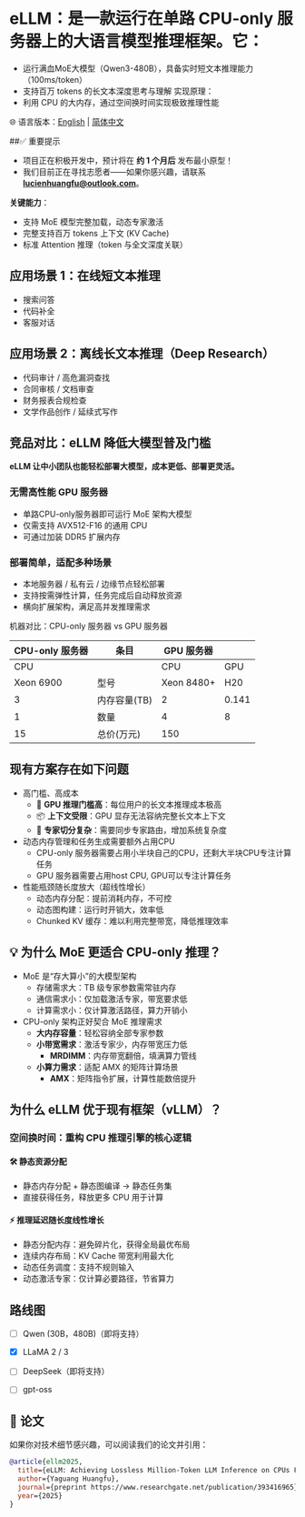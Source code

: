 # eLLM：是一款运行在单路 CPU-only 服务器上的大语言模型推理框架。它：
- 运行满血MoE大模型（Qwen3-480B），具备实时短文本推理能力（100ms/token）
- 支持百万 tokens 的长文本深度思考与理解
实现原理：
- 利用 CPU 的大内存，通过空间换时间实现极致推理性能

🌐 语言版本：[English](README.md) | [简体中文](README.zh-CN.md)

##✅ 重要提示
* 项目正在积极开发中，预计将在 **约 1 个月后** 发布最小原型！  
* 我们目前正在寻找志愿者——如果你感兴趣，请联系 **lucienhuangfu@outlook.com**。

**关键能力**：
* 支持 MoE 模型完整加载，动态专家激活
* 完整支持百万 tokens 上下文 (KV Cache)
* 标准 Attention 推理（token 与全文深度关联）

## 应用场景 1：在线短文本推理
* 搜索问答
* 代码补全
* 客服对话

## 应用场景 2：离线长文本推理（Deep Research）
- 代码审计 / 高危漏洞查找
- 合同审核 / 文档审查  
- 财务报表合规检查
- 文学作品创作 / 延续式写作 

## 竞品对比：eLLM 降低大模型普及门槛

**eLLM 让中小团队也能轻松部署大模型，成本更低、部署更灵活。**

### 无需高性能 GPU 服务器
- 单路CPU-only服务器即可运行 MoE 架构大模型  
- 仅需支持 AVX512-F16 的通用 CPU  
- 可通过加装 DDR5 扩展内存 

### 部署简单，适配多种场景
- 本地服务器 / 私有云 / 边缘节点轻松部署  
- 支持按需弹性计算，任务完成后自动释放资源  
- 横向扩展架构，满足高并发推理需求

机器对比：CPU-only 服务器 vs GPU 服务器

| CPU-only 服务器 | 条目 | GPU 服务器 | |
|----------|--------------|------------|------|
|CPU ||CPU|GPU| 
| Xeon 6900| 型号           |   Xeon 8480+     | H20   |
|3|内存容量(TB)|2|0.141|
| 1| 数量          |4        | 8  |
|15|总价(万元) |150| 


## 现有方案存在如下问题
- 高门槛、高成本
  - 🧠 **GPU 推理门槛高**：每位用户的长文本推理成本极高
  - 📦 **上下文受限**：GPU 显存无法容纳完整长文本上下文
  - 🔀 **专家切分复杂**：需要同步专家路由，增加系统复杂度
- 动态内存管理和任务生成需要额外占用CPU
  - CPU-only 服务器需要占用小半块自己的CPU，还剩大半块CPU专注计算任务
  - GPU 服务器需要占用host CPU, GPU可以专注计算任务
- 性能瓶颈随长度放大（超线性增长）
  - 动态内存分配：提前消耗内存，不可控
  - 动态图构建：运行时开销大，效率低
  - Chunked KV 缓存：难以利用完整带宽，降低推理效率


## 💡 为什么 MoE 更适合 CPU-only 推理？

- MoE 是“存大算小”的大模型架构
  - 存储需求大：TB 级专家参数需常驻内存  
  - 通信需求小：仅加载激活专家，带宽要求低  
  - 计算需求小：仅计算激活路径，算力开销小  
- CPU-only 架构正好契合 MoE 推理需求
  - **大内存容量**：轻松容纳全部专家参数  
  - **小带宽需求**：激活专家少，内存带宽压力低
    - **MRDIMM**：内存带宽翻倍，填满算力管线  
  - **小算力需求**：适配 AMX 的矩阵计算场景
    - **AMX**：矩阵指令扩展，计算性能数倍提升


## 为什么 eLLM 优于现有框架（vLLM）？

### 空间换时间：重构 CPU 推理引擎的核心逻辑

#### 🛠️ 静态资源分配
- 静态内存分配 + 静态图编译 -> 静态任务集
- 直接获得任务，释放更多 CPU 用于计算

#### ⚡ 推理延迟随长度**线性增长**
- 静态分配内存：避免碎片化，获得全局最优布局  
- 连续内存布局：KV Cache 带宽利用最大化  
- 动态任务调度：支持不规则输入  
- 动态激活专家：仅计算必要路径，节省算力


## 路线图
* [ ] Qwen (30B，480B)（即将支持）
* [x] LLaMA 2 / 3
* [ ] DeepSeek（即将支持）
* [ ] gpt-oss


## 📄 论文

如果你对技术细节感兴趣，可以阅读我们的论文并引用：

```bibtex
@article{ellm2025,
  title={eLLM: Achieving Lossless Million-Token LLM Inference on CPUs Faster Than GPUs},
  author={Yaguang Huangfu},
  journal={preprint https://www.researchgate.net/publication/393416965},
  year={2025}
}
